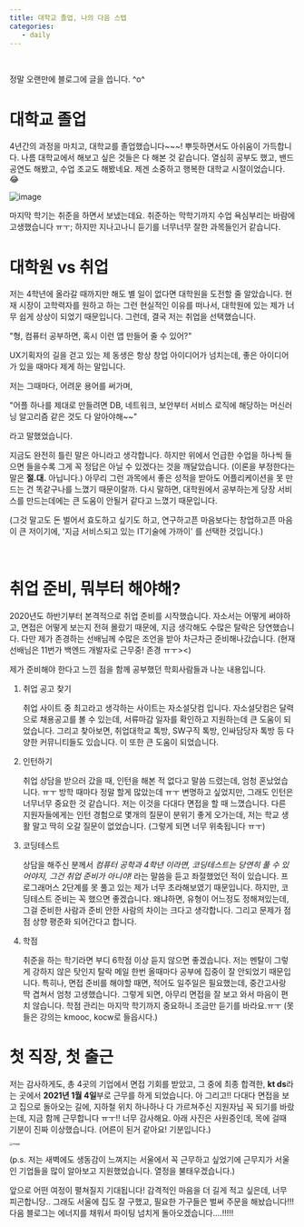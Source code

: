 ```yaml
---
title: 대학교 졸업, 나의 다음 스텝
categories:
   - daily
---
```


<br>

정말 오랜만에 블로그에 글을 씁니다. ^o^



# 대학교 졸업

4년간의 과정을 마치고, 대학교를 졸업했습니다~~~! 뿌듯하면서도 아쉬움이 가득합니다. 나름 대학교에서 해보고 싶은 것들은 다 해본 것 같습니다. 열심히 공부도 했고, 밴드 공연도 해봤고, 수업 조교도 해봤네요. 제겐 소중하고 행복한 대학교 시절이었습니다. 😂



![image](https://user-images.githubusercontent.com/42775225/103604899-b0aeeb00-4f55-11eb-9738-520e6d29e71a.png)



마지막 학기는 취준을 하면서 보냈는데요. 취준하는 막학기까지 수업 욕심부리는 바람에 고생했습니다 ㅠㅜ; 하지만 지나고나니 듣기를 너무너무 잘한 과목들인거 같습니다. 



# 대학원 vs 취업

저는 4학년에 올라갈 때까지만 해도 별 일이 없다면 대학원을 도전할 줄 알았습니다. 현재 시장이 고학력자를 원하고 하는 그런 현실적인 이유를 떠나서, 대학원에 있는 제가 너무 쉽게 상상이 되었기 때문입니다. 그런데, 결국 저는 취업을 선택했습니다.



"형, 컴퓨터 공부하면, 혹시 이런 앱 만들어 줄 수 있어?"

UX기획자의 길을 걷고 있는 제 동생은 항상 창업 아이디어가 넘치는데, 좋은 아이디어가 있을 때마다 제게 하는 말입니다.

저는 그때마다, 어려운 용어를 써가며,

"어플 하나를 제대로 만들려면 DB, 네트워크, 보안부터 서비스 로직에 해당하는 머신러닝 알고리즘 같은 것도 다 알아야해~~"

라고 말했었습니다. 



지금도 완전히 틀린 말은 아니라고 생각합니다. 하지만 위에서 언급한 수업을 하나씩 들으면 들을수록 그게 꼭 정답은 아닐 수 있겠다는 것을 깨달았습니다. (이론을 부정한다는 말은 **절.대.** 아닙니다.) 아무리 그런 과목에서 좋은 성적을 받아도 어플리케이션을 못 만드는 건 똑같구나를 느꼈기 때문이랄까. 다시 말하면, 대학원에서 공부하는게 당장 서비스를 만드는데에는 큰 도움이 안될거 같다고 느꼈기 때문입니다. 

(그것 말고도 돈 벌어서 효도하고 싶기도 하고, 연구하고픈 마음보다는 창업하고픈 마음이 큰 저이기에, '지금 서비스되고 있는 IT기술에 가까이' 를 선택한 것입니다.)



<br>

# 취업 준비, 뭐부터 해야해?

2020년도 하반기부터 본격적으로 취업 준비를 시작했습니다. 자소서는 어떻게 써야하고, 면접은 어떻게 보는지 전혀 몰랐기 때문에, 지금 생각해도 수많은 탈락은 당연했습니다. 다만 제가 존경하는 선배님께 수많은 조언을 받아 차근차근 준비해나갔습니다. (현재 선배님은 11번가 백엔드 개발자로 근무중! 존경 ㅠㅜ><) 



제가 준비해야 한다고 느낀 점을 함께 공부했던 학회사람들과 나눈 내용입니다. 

1. 취업 공고 찾기

   취업 사이트 중 최고라고 생각하는 사이트는 자소설닷컴 입니다. 자소설닷컴은 달력으로 채용공고를 볼 수 있는데, 서류마감 일자를 확인하고 지원하는데 큰 도움이 되었습니다. 그리고 찾아보면, 취업대학교 톡방, SW구직 톡방, 인싸담당자 톡방 등 다양한 커뮤니티들도 있습니다. 이 또한 큰 도움이 되었습니다.

2. 인턴하기

   취업 상담을 받으러 갔을 때, 인턴을 해본 적 없다고 말씀 드렸는데, 엄청 혼났었습니다. ㅠㅜ 방학 때마다 정말 할게 많았는데 ㅠㅜ 변명하고 싶었지만, 그래도 인턴은 너무너무 중요한 것 같습니다. 저는 이것을 다대다 면접을 할 때 느꼈습니다. 다른 지원자들에게는 인턴 경험으로 몇개의 질문이 분위기 좋게 오가는데, 저는 학교 생활 말고 딱히 오갈 질문이 없었습니다. (그렇게 되면 너무 위축됩니다 ㅠㅜ)

3. 코딩테스트

   상담을 해주신 분께서 *컴퓨터 공학과 4학년 이라면, 코딩테스트는 당연히 풀 수 있어야지, 그건 취업 준비가 아니야!*  라는 말씀을 듣고 좌절했었던 적이 있습니다. 프로그래머스 2단계를 못 풀고 있는 제가 너무 초라해보였기 때문입니다. 하지만, 코딩테스트 준비는 꼭 했으면 좋겠습니다. 왜냐하면, 유형이 어느정도 정해져있는데, 그걸 준비한 사람과 준비 안한 사람의 차이는 크다고 생각합니다. 그리고 문제가 점점 상향 평준화 되어간다고 합니다.

4. 학점

   취준을 하는 학기라면 부디 6학점 이상 듣지 않으면 좋겠습니다. 저는 멘탈이 그렇게 강하지 않은 탓인지 탈락 메일 한번 올때마다 공부에 집중이 잘 안되었기 때문입니다. 특히나, 면접 준비를 해야할 때면, 적어도 일주일은 필요했는데, 중간고사랑 딱 겹쳐서 엄청 고생했습니다. 그렇게 되면, 아무리 면접을 잘 보고 와서 마음이 편치 않습니다. 학점 관리는 마지막 학기까지 중요하니 조금만 듣기를 바라요.ㅠㅜ (못 들은 강의는 kmooc, kocw로 들읍시다.)





# 첫 직장, 첫 출근

저는 감사하게도, 총 4곳의 기업에서 면접 기회를 받았고, 그 중에 최종 합격한, **kt ds**라는 곳에서 **2021년 1월 4일**부로 근무를 하게 되었습니다. 아 그리고!! 다대다 면접을 보고 집으로 돌아오는 길에, 지하철 위치 하나하나 다 가르쳐주신 지원자님 꼭 되기를 바랐는데, 지금 함께 근무합니다 ㅠㅜ!! 너무 감사해요. 아래 사진은 사원증인데, 목에 걸때 기분이 진짜 이상했습니다. (어른이 된거 같아요! 기분입니다.)



<img src="https://user-images.githubusercontent.com/42775225/103639127-3c923880-4f91-11eb-8e20-1443ac73f851.png" alt="image" style="zoom:33%;" />



(p.s. 저는 새벽에도 생동감이 느껴지는 서울에서 꼭 근무하고 싶었기에 근무지가 서울인 기업들을 많이 알아보고 지원했었습니다. 열정을 불태우겠습니다.)

앞으로 어떤 여정이 펼쳐질지 기대됩니다! 감격적인 마음을 더 길게 적고 싶은데, 너무 피곤합니당.. 그래도 서울에 집도 잘 구했고, 필요한 가구들은 벌써 주문을 해놨습니다!!! 다음 블로그는 에너지를 채워서 파이팅 넘치게 돌아오겠습니다....!!!!! 

